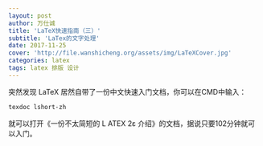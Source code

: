 ```yaml
---
layout: post
author: 万仕诚
title: 'LaTeX快速指南（三）'
subtitle: 'LaTex的文字处理'
date: 2017-11-25
cover: 'http://file.wanshicheng.org/assets/img/LaTeXCover.jpg'
categories: latex
tags: latex 排版 设计
---
```


突然发现 LaTeX 居然自带了一份中文快速入门文档，你可以在CMD中输入：

```bash
texdoc lshort-zh
```

就可以打开《一份不太简短的 L ATEX 2ε 介绍》的文档，据说只要102分钟就可以入门。